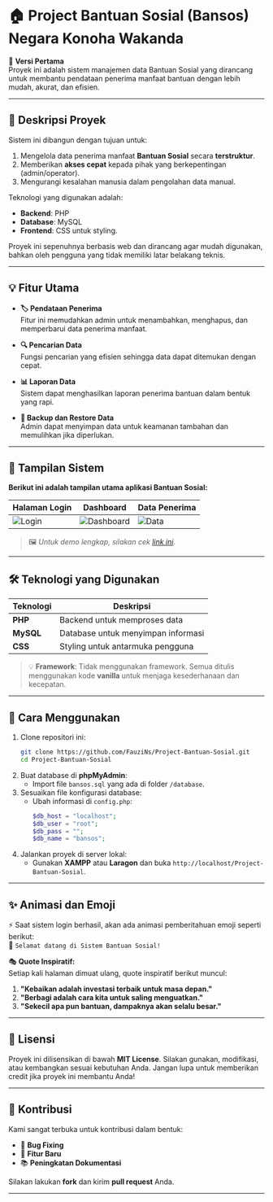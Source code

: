 # 🏠 **Project Bantuan Sosial (Bansos) Negara Konoha Wakanda**  

🚀 **Versi Pertama**  
Proyek ini adalah sistem manajemen data Bantuan Sosial yang dirancang untuk membantu pendataan penerima manfaat bantuan dengan lebih mudah, akurat, dan efisien.

---

## 📖 **Deskripsi Proyek**

Sistem ini dibangun dengan tujuan untuk:  
1. Mengelola data penerima manfaat **Bantuan Sosial** secara **terstruktur**.  
2. Memberikan **akses cepat** kepada pihak yang berkepentingan (admin/operator).  
3. Mengurangi kesalahan manusia dalam pengolahan data manual.  

Teknologi yang digunakan adalah:  
- **Backend**: PHP  
- **Database**: MySQL  
- **Frontend**: CSS untuk styling.  

Proyek ini sepenuhnya berbasis web dan dirancang agar mudah digunakan, bahkan oleh pengguna yang tidak memiliki latar belakang teknis.  

---

## 💡 **Fitur Utama**

- **🏷️ Pendataan Penerima**  
  Fitur ini memudahkan admin untuk menambahkan, menghapus, dan memperbarui data penerima manfaat.

- **🔍 Pencarian Data**  
  Fungsi pencarian yang efisien sehingga data dapat ditemukan dengan cepat.

- **📊 Laporan Data**  
  Sistem dapat menghasilkan laporan penerima bantuan dalam bentuk yang rapi.

- **💾 Backup dan Restore Data**  
  Admin dapat menyimpan data untuk keamanan tambahan dan memulihkan jika diperlukan.

---

## 🎨 **Tampilan Sistem**

**Berikut ini adalah tampilan utama aplikasi Bantuan Sosial:**  

| Halaman Login | Dashboard | Data Penerima |
|---------------|-----------|---------------|
| ![Login](https://via.placeholder.com/250) | ![Dashboard](https://via.placeholder.com/250) | ![Data](https://via.placeholder.com/250) |

> 🖼️ *Untuk demo lengkap, silakan cek [link ini](https://github.com/FauziNs/Project-Bantuan-Sosial).*

---

## 🛠️ **Teknologi yang Digunakan**

| Teknologi  | Deskripsi                            |
|------------|--------------------------------------|
| **PHP**    | Backend untuk memproses data         |
| **MySQL**  | Database untuk menyimpan informasi   |
| **CSS**    | Styling untuk antarmuka pengguna     |

> 💡 **Framework**: Tidak menggunakan framework. Semua ditulis menggunakan kode **vanilla** untuk menjaga kesederhanaan dan kecepatan.

---

## 🚀 **Cara Menggunakan**

1. Clone repositori ini:
   ```bash
   git clone https://github.com/FauziNs/Project-Bantuan-Sosial.git
   cd Project-Bantuan-Sosial
   ```
2. Buat database di **phpMyAdmin**:
   - Import file `bansos.sql` yang ada di folder `/database`.  
3. Sesuaikan file konfigurasi database:
   - Ubah informasi di `config.php`:
     ```php
     $db_host = "localhost";
     $db_user = "root";
     $db_pass = "";
     $db_name = "bansos";
     ```
4. Jalankan proyek di server lokal:
   - Gunakan **XAMPP** atau **Laragon** dan buka `http://localhost/Project-Bantuan-Sosial`.

---

## ✨ **Animasi dan Emoji**

⚡ Saat sistem login berhasil, akan ada animasi pemberitahuan emoji seperti berikut:  
🎉 `Selamat datang di Sistem Bantuan Sosial!`  

🎭 **Quote Inspiratif:**  
Setiap kali halaman dimuat ulang, quote inspiratif berikut muncul:  
1. **"Kebaikan adalah investasi terbaik untuk masa depan."**  
2. **"Berbagi adalah cara kita untuk saling menguatkan."**  
3. **"Sekecil apa pun bantuan, dampaknya akan selalu besar."**

---

## 📌 **Lisensi**

Proyek ini dilisensikan di bawah **MIT License**. Silakan gunakan, modifikasi, atau kembangkan sesuai kebutuhan Anda. Jangan lupa untuk memberikan credit jika proyek ini membantu Anda!  

---

## 🤝 **Kontribusi**

Kami sangat terbuka untuk kontribusi dalam bentuk:  
- 🐞 **Bug Fixing**  
- 🌟 **Fitur Baru**  
- 📚 **Peningkatan Dokumentasi**

Silakan lakukan **fork** dan kirim **pull request** Anda.  

---
